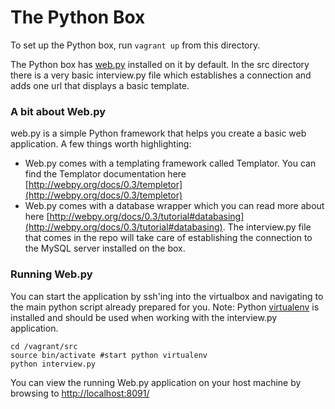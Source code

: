 # The Python Box
To set up the Python box, run `vagrant up` from this directory.

The Python box has [web.py](http://webpy.org/) installed on it by default. In the src directory there is a very basic interview.py file which establishes a connection and adds one url that displays a basic template.
### A bit about Web.py
web.py is a simple Python framework that helps you create a basic web application. A few things worth highlighting:
* Web.py comes with a templating framework called Templator. You can find the Templator documentation here [http://webpy.org/docs/0.3/templetor](http://webpy.org/docs/0.3/templetor)
* Web.py comes with a database wrapper which you can read more about here [http://webpy.org/docs/0.3/tutorial#databasing](http://webpy.org/docs/0.3/tutorial#databasing). The interview.py file that comes in the repo will take care of establishing the connection to the MySQL server installed on the box.

### Running Web.py
You can start the application by ssh'ing into the virtualbox and navigating to the main python script already prepared for you. Note: Python [virtualenv](http://docs.python-guide.org/en/latest/dev/virtualenvs/) is installed and should be used when working with the interview.py application.

    cd /vagrant/src
    source bin/activate #start python virtualenv
    python interview.py

You can view the running Web.py application on your host machine by browsing to [http://localhost:8091/](http://localhost:8091/)
